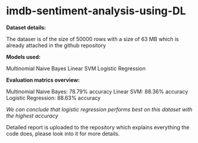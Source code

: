 # imdb-sentiment-analysis-using-DL
**Dataset details:**

The dataser is of the size of 50000 rows with a size of 63 MB which is already attached in the github repository

**Models used:** 

Multinomial Naive Bayes
Linear SVM
Logistic Regression

**Evaluation matrics overview:**

Multinomial Naive Bayes: 78.79% accuracy
Linear SVM: 88.36% accuracy
Logistic Regression: 88.63% accuracy

_We can conclude that logistic regression performs best on this dataset with the highest accuracy_

Detailed report is uploaded to the repository which explains everything the code does, please look into it for more details.
